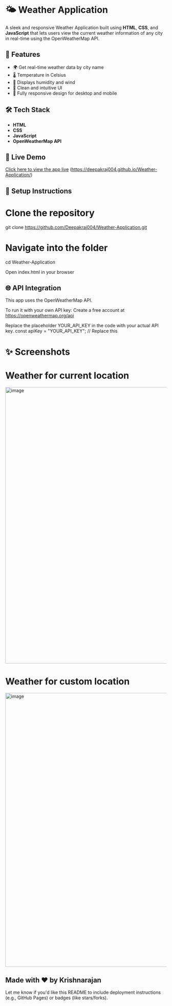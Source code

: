# 🌤️ Weather Application

A sleek and responsive Weather Application built using **HTML**, **CSS**, and **JavaScript** that lets users view the current weather information of any city in real-time using the OpenWeatherMap API.

## 🚀 Features

- 🌍 Get real-time weather data by city name
- 🌡️ Temperature in Celsius
- 💨 Displays humidity and wind
- 🌈 Clean and intuitive UI
- 📱 Fully responsive design for desktop and mobile

## 🛠️ Tech Stack

- **HTML**
- **CSS**
- **JavaScript**
- **OpenWeatherMap API**

## 🔗 Live Demo

[Click here to view the app live](#) (https://deepakraj004.github.io/Weather-Application/)

## 🔧 Setup Instructions

# Clone the repository
git clone https://github.com/Deepakraj004/Weather-Application.git

# Navigate into the folder
cd Weather-Application

Open index.html in your browser

## 🌐 API Integration
This app uses the OpenWeatherMap API.

To run it with your own API key:
Create a free account at https://openweathermap.org/api

Replace the placeholder YOUR_API_KEY in the code with your actual API key.
const apiKey = "YOUR_API_KEY"; // Replace this

# ✨ Screenshots
# Weather for current location 
<img width="1905" height="864" alt="image" src="https://github.com/user-attachments/assets/26be8720-a9a9-476d-955d-641ffddc8342" />

# Weather for custom location
<img width="1897" height="856" alt="image" src="https://github.com/user-attachments/assets/5e1bcaae-c2f1-4194-8eda-2ea719bd8449" />

Made with ❤️ by Krishnarajan 
---
Let me know if you'd like this README to include deployment instructions (e.g., GitHub Pages) or badges (like stars/forks).




